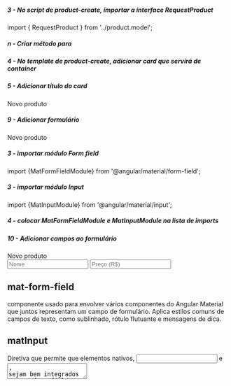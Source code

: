 ##### 3 - No script de product-create, importar a interface RequestProduct 
import { RequestProduct } from '../product.model';


##### n - Criar método para 


##### 4 - No template de product-create, adicionar card que servirá de container
<mat-card class="mat-elevation-z3">
</mat-card>


##### 5 - Adicionar título do card
<mat-card class="mat-elevation-z3">
    <mat-card-title>Novo produto</mat-card-title>
</mat-card>


##### 9 - Adicionar formulário
<mat-card class="mat-elevation-z3">
    <mat-card-title>Novo produto</mat-card-title>
    <form class="product-form">
    </form>
</mat-card>


##### 3 - importar módulo Form field
import {MatFormFieldModule} from '@angular/material/form-field';


##### 3 - importar módulo Input
import {MatInputModule} from '@angular/material/input';


##### 4 - colocar MatFormFieldModule e MatInputModule na lista de imports


##### 10 - Adicionar campos ao formulário
<mat-card class="mat-elevation-z3">
    <mat-card-title>Novo produto</mat-card-title>
    <form class="product-form">
        <mat-form-field>
          <input matInput placeholder="Nome" name="name" [(ngModel)]='req.name'>
        </mat-form-field>
        <mat-form-field>
          <input matInput placeholder="Preço (R$)"  name="price" [(ngModel)]='req.price'>
        </mat-form-field>
    </form>
</mat-card>

## mat-form-field
componente usado para envolver vários componentes do Angular Material que juntos representam um campo de formulário. Aplica estilos comuns de campos de texto, como sublinhado, rótulo flutuante e mensagens de dica.

## matInput
Diretiva que permite que elementos nativos, <input> e <textarea>, sejam bem integrados a <mat-form-field>.

## name
Elementos que usam ngModel precisam ter a propriedade 'name' definida

## ()

## ngModel

## [(ngModel)]='req.name'


##### 11 - Adicionar CSS
.product-form mat-form-field{
    display: block;
}


##### 11 - Adicionar botões para salvar e para cancelar
<mat-card class="mat-elevation-z3">
    <mat-card-title>Novo produto</mat-card-title>
    <form class="product-form">
        <mat-form-field>
          <input matInput placeholder="Nome" [(ngModel)]='req.name'>
        </mat-form-field>
        <mat-form-field>
          <input matInput placeholder="Preço (R$)"  name="price" [(ngModel)]='req.price'>
        </mat-form-field>
    </form>
    <button mat-raised-button (click)="save()" color="primary">Salvar</button>
    <button mat-raised-button (click)="cancel()">Cancelar</button>
</mat-card>



##### 15 - Adicionar CSS
button {
    margin: 16px 8px;
}


## - Template completo



## - CSS completo
